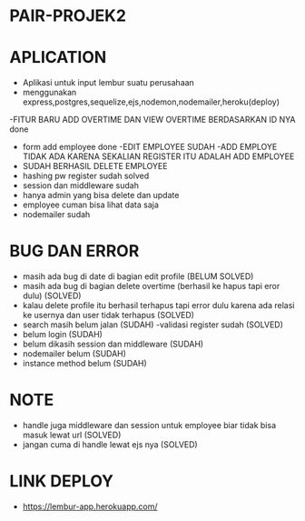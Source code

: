 # PAIR-PROJEK2
# APLICATION
- Aplikasi untuk input lembur suatu perusahaan
- menggunakan express,postgres,sequelize,ejs,nodemon,nodemailer,heroku(deploy)

-FITUR BARU ADD OVERTIME DAN VIEW OVERTIME BERDASARKAN ID NYA done
- form add employee done
-EDIT EMPLOYEE SUDAH
-ADD EMPLOYE TIDAK ADA KARENA SEKALIAN REGISTER ITU ADALAH ADD EMPLOYEE
- SUDAH BERHASIL DELETE EMPLOYEE
- hashing pw register sudah solved
- session dan middleware sudah
- hanya admin yang bisa delete dan update
- employee cuman bisa lihat data saja
- nodemailer sudah
# BUG DAN ERROR

- masih ada bug di date di bagian edit profile  (BELUM SOLVED)
- masih ada bug di bagian delete overtime (berhasil ke hapus   tapi eror dulu) (SOLVED)
- kalau delete profile itu berhasil terhapus tapi error dulu  karena ada relasi ke usernya dan user tidak terhapus  (SOLVED)
- search masih belum jalan (SUDAH) 
-validasi register sudah (SOLVED)
- belum login (SUDAH)
- belum dikasih session dan middleware (SUDAH)
- nodemailer belum (SUDAH)
- instance method belum (SUDAH)


# NOTE
- handle juga middleware dan session untuk employee biar tidak bisa masuk lewat url (SOLVED)
- jangan cuma di handle lewat ejs nya (SOLVED)
# LINK DEPLOY
- https://lembur-app.herokuapp.com/




